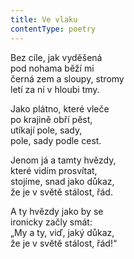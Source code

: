 ```yaml
---
title: Ve vlaku
contentType: poetry
---
```


<section>

Bez cíle, jak vyděšená  
pod nohama běží mi  
černá zem a sloupy, stromy  
letí za ní v hloubi tmy.

</section>

<section>

Jako plátno, které vleče  
po krajině obří pěst,  
utíkají pole, sady,  
pole, sady podle cest.

</section>

<section>

Jenom já a tamty hvězdy,  
které vidím prosvítat,  
stojíme, snad jako důkaz,  
že je v světě stálost, řád.

</section>

<section>

A ty hvězdy jako by se  
ironicky začly smát:  
„My a ty, viď, jaký důkaz,  
že je v světě stálost, řád!“

</section>
